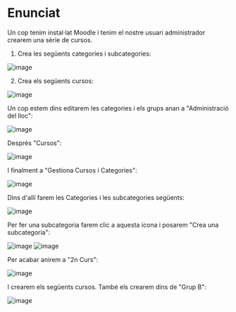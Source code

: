 # Enunciat

Un cop tenim instal·lat Moodle i tenim el nostre usuari administrador crearem una sèrie de cursos.

1. Crea les següents categories i subcategories:

![image](https://user-images.githubusercontent.com/110727546/204323379-2eab0c2d-8c02-4804-ab63-7b6fb611f381.png)

2. Crea els següents cursos:

![image](https://user-images.githubusercontent.com/110727546/204323603-c8047df3-c444-4e19-9008-5026778a6d05.png)


Un cop estem dins editarem les categories i els grups anan a "Administració del lloc":

![image](https://user-images.githubusercontent.com/114162463/207902375-8e2c981e-70b3-4f38-83bf-c4f04873aae1.png)

Després "Cursos":

![image](https://user-images.githubusercontent.com/114162463/207902440-69aed630-c9ae-4681-a969-ba8bac067eef.png)

I finalment a "Gestiona Cursos i Categories":

![image](https://user-images.githubusercontent.com/114162463/207902532-bb8b7a2b-d6b7-4ed7-9ea1-7908ed346fb0.png)

Dins d'allí farem les Categories i les subcategories següents:

![image](https://user-images.githubusercontent.com/114162463/207902859-7d6ee3bb-ead7-4269-a0c4-6badb6fad84c.png)

Per fer una subcategoria farem clic a aquesta icona i posarem "Crea una subcategoria":

![image](https://user-images.githubusercontent.com/114162463/207903019-cf6afe26-d78d-45ff-b626-57a25d1d298e.png)
![image](https://user-images.githubusercontent.com/114162463/207903271-63d12ee2-0d18-4524-bd64-696388e98cdb.png)

Per acabar anirem a "2n Curs":

![image](https://user-images.githubusercontent.com/114162463/207903441-9fdcf521-943a-42e7-ac23-9cd826afb095.png)

I crearem els següents cursos. També els crearem dins de "Grup B":

![image](https://user-images.githubusercontent.com/114162463/207903660-8490827c-5d40-4154-96a6-dc5ae0c0260c.png)




